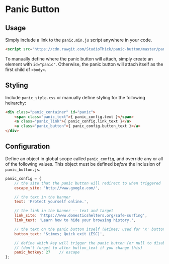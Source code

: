 # Panic Button

## Usage

Simply include a link to the `panic.min.js` script anywhere in your code.

```html
<script src="https://cdn.rawgit.com/StudioThick/panic-button/master/panic.min.js"></script>
```

To manually define where the panic button will attach, simply create an element
with `id="panic"`. Otherwise, the panic button will attach itself as the first
child of `<body>`.

## Styling

Include `panic_style.css` or manually define styling for the following
heirarchy:

```html
<div class="panic_container" id="panic">
    <span class="panic_text">{ panic_config.text }</span>
    <a class="panic_link">{ panic_config.link_text }</a>
    <a class="panic_button">{ panic_config.button_text }</a>
</div>
```

## Configuration 

Define an object in global scope called `panic_config`, and override any
or all of the following values. This object must be defined *before* the
inclusion of `panic_button.js`.

```js
panic_config = {
    // the site that the panic button will redirect to when triggered
    escape_site: 'http://www.google.com/',

    // the text in the banner
    text: 'Protect yourself online.',

    // the link in the banner -- text and target
    link_site: 'https://www.domesticshelters.org/safe-surfing',
    link_text: 'Learn how to hide your browsing history.',

    // the text on the panic button itself (&times; used for 'x' button)
    button_text: '&times; Quick exit (ESC)',

    // define which key will trigger the panic button (or null to disable)
    // (don't forget to alter button_text if you change this)
    panic_hotkey: 27    // escape
};
```


